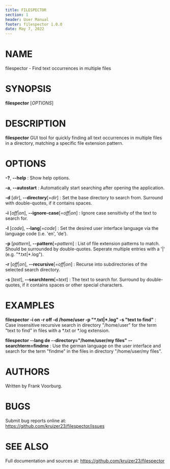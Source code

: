 ```yaml
---
title: FILESPECTOR
section: 1
header: User Manual
footer: filespector 1.0.0
date: May 7, 2022
---
```

# NAME
filespector - Find text occurrences in multiple files

# SYNOPSIS
**filespector** [*OPTIONS*]

# DESCRIPTION
**filespector** GUI tool for quickly finding all text occurrences in
multiple files in a directory, matching a specific file extension pattern.

# OPTIONS
**-?**, **\-\-help**
: Show help options.

**-a**, **\-\-autostart**
: Automatically start searching after opening the application.

**-d** [*dir*], **\-\-directory**[=*dir*]
: Set the base directory to search from. Surround with double-quotes, if it contains spaces.

**-i** [*off*|*on*], **\-\-ignore-case**[=*off*|*on*]
: Ignore case sensitivity of the text to search for.

**-l** [*code*], **\-\-lang**[=*code*]
: Set the desired user interface language via the language code (i.e. \'en\', \'de\').

**-p** [*pattern*], **\-\-pattern**[=*pattern*]
: List of file extension patterns to match. Should be surrounded by  double-quotes. Seperate multiple entries with a \'|\' (e.g. \"\*.txt|\*.log\").

**-r** [*off*|*on*], **\-\-recursive**[=*off*|*on*]
: Recurse into subdirectories of the selected search directory.

**-s** [*text*], **\-\-searchterm**[=*text*]
: The text to search for. Surround by double-quotes, if it contains spaces or other special characters.

# EXAMPLES
**filespector -i on -r off -d \/home\/user -p \"\*.txt\|\*.log\" -s \"text to find\"**
: Case insensitive recursive search in directory \"\/home\/user\" for the term \"text to find\" in files with a \*.txt or \*.log extension.

**filespector \-\-lang de \-\-directory=\"\/home\/user\/my files\" \-\-searchterm=findme**
: Use the german language on the user interface and search for the term \"findme\" in the files in directory \"\/home\/user\/my files\".

# AUTHORS
Written by Frank Voorburg.

# BUGS
Submit bug reports online at: <https://github.com/kruizer23/filespector/issues>

# SEE ALSO
Full documentation and sources at: <https://github.com/kruizer23/filespector>

